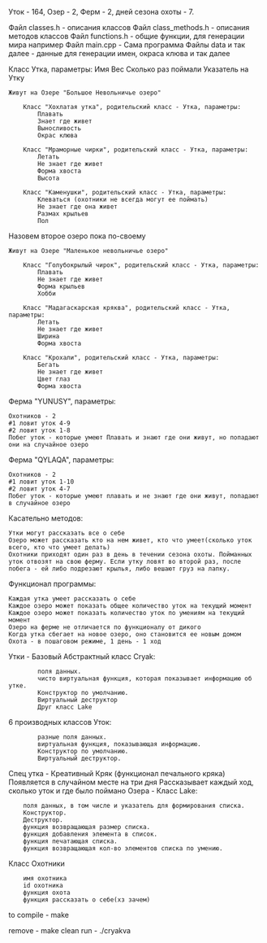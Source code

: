 Уток - 164, Озер - 2, Ферм - 2, дней сезона охоты - 7.

Файл classes.h - описания классов
Файл class_methods.h - описания методов классов
Файл functions.h - общие функции, для генерации мира например
Файл main.cpp - Сама программа
Файлы data и так далее - данные для генерации имен, окраса клюва и так далее

Класс Утка, параметры:
 Имя
 Вес
 Сколько раз поймали
 Указатель на Утку
	
	Живут на Озере "Большое Невольничье озеро"
		
		Класс "Хохлатая утка", родительский класс - Утка, параметры:
	 		Плавать
	 		Знает где живет
	 		Выносливость
	 		Окрас клюва

		Класс "Мраморные чирки", родительский класс - Утка, параметры:
	 		Летать
	 		Не знает где живет
	 		Форма хвоста
	 		Высота

		Класс "Каменушки", родительский класс - Утка, параметры:
	 		Клеваться (охотники не всегда могут ее поймать)
	 		Не знает где она живет
	 		Размах крыльев
	 		Пол

Назовем второе озеро пока по-своему

	Живут на Озере "Маленькое невольничье озеро"
	
		Класс "Голубокрылый чирок", родительский класс - Утка, параметры:
	 		Плавать
	 		Не знает где живет
	 		Форма крыльев
	 		Хобби
	
		Класс "Мадагаскарская кряква", родительский класс - Утка, параметры:
	 		Летать
	 		Не знает где живет
	 		Ширина
	 		Форма хвоста
	
		Класс "Крохали", родительский класс - Утка, параметры:
	 		Бегать
	 		Не знает где живет
	 		Цвет глаз
	 		Форма хвоста

Ферма "YUNUSY", параметры:

	Охотников - 2
	#1 ловит уток 4-9
	#2 ловит уток 1-8
	Побег уток - которые умеют Плавать и знают где они живут, но попадают они на случайное озеро

Ферма "QYLAQA", параметры:

	Охотников - 2
	#1 ловит уток 1-10
	#2 ловит уток 4-7
	Побег уток - которые умеют плавать и не знают где они живут, попадают в случайное озеро

Касательно методов:

  	Утки могут рассказать все о себе
  	Озеро может рассказать кто на нем живет, кто что умеет(сколько уток всего, кто что умеет делать)
  	Охотники приходят один раз в день в течении сезона охоты. Пойманных уток отвозят на свою ферму. Если утку ловят во второй раз, после побега - ей либо подрезают крылья, либо вешают груз на лапку.



Функционал программы:

	Каждая утка умеет рассказать о себе
	Каждое озеро может показать общее количество уток на текущий момент
	Каждое озеро может показать количество уток по умениям на текущий момент
	Озеро на ферме не отличается по функционалу от дикого
	Когда утка сбегает на новое озеро, оно становится ее новым домом
	Охота - в пошаговом режиме, 1 день - 1 ход

Утки - Базовый Абстрактный класс Cryak:

			поля данных.
			чисто виртуальная функция, которая показывает информацию об утке.
			Конструктор по умолчанию.
			Виртуальный деструктор
			Друг класс Lake
6 производных классов Уток:

			разные поля данных.
			виртуальная функция, показывающая информацию.
			Конструктор по умолчанию.
			Виртуальный деструктор.
Спец утка - Креативный Кряк (функционал печального кряка)
			Появляется в случайном месте на три дня
			Рассказывает каждый ход, сколько уток и где было поймано
Озера - Класс Lake:

		поля данных, в том числе и указатель для формирования списка.
		Конструктор.
		Деструктор.
		функция возвращающая размер списка.
		функция добавления элемента в список.
		функция печатающая списка.
		функция возвращающая кол-во элементов списка по умению.
Класс Охотники

		имя охотника
		id охотника
		функция охота
		функция рассказать о себе(хз зачем)

to compile - make

remove - make clean
run - ./cryakva
